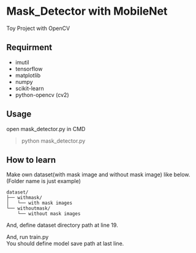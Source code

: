 # Mask_Detector with MobileNet
 Toy Project with OpenCV
 
## Requirment
 * imutil
 * tensorflow
 * matplotlib
 * numpy
 * scikit-learn
 * python-opencv (cv2)

## Usage
open mask_detector.py in CMD
> python mask_detector.py

## How to learn
Make own dataset(with mask image and without mask image) like below. (Folder name is just example)
```
dataset/
├── withmask/
│   └── with mask images
└── withoutmask/
    └── without mask images
```    
And, define dataset directory path at line 19.

And, run train.py  
You should define model save path at last line.
